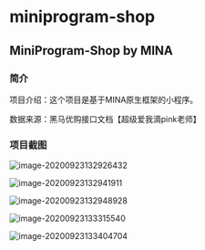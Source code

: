 # miniprogram-shop
## MiniProgram-Shop by MINA

###  简介

项目介绍：这个项目是基于MINA原生框架的小程序。

数据来源：黑马优购接口文档【超级爱我滴pink老师】

### 项目截图

![image-20200923132926432](https://raw.githubusercontent.com/kevinnong/Figure_bed/master/img/20200923133345.png)

![image-20200923132941911](https://raw.githubusercontent.com/kevinnong/Figure_bed/master/img/20200923133337.png)

![image-20200923132948928](https://raw.githubusercontent.com/kevinnong/Figure_bed/master/img/20200923133329.png)

![image-20200923133315540](https://raw.githubusercontent.com/kevinnong/Figure_bed/master/img/20200923133315.png)

![image-20200923133404704](https://raw.githubusercontent.com/kevinnong/Figure_bed/master/img/20200923133404.png)

